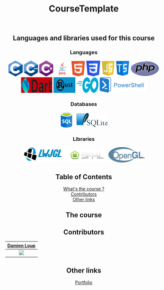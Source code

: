 <div align="center">
    <h1> CourseTemplate </h1>          <br />
</div>
<div align="center">
    <h2> Languages and libraries used for this course </h2>
    <h3> Languages </h3>
    <img height="50" src="https://github.com/dam277/dam277/raw/master/src/images/C.png" />
    <img height="50" src="https://github.com/dam277/dam277/raw/master/src/images/Cpp.png" />
    <img height="50" src="https://github.com/dam277/dam277/raw/master/src/images/Csharp.png" />
    <img height="50" src="https://github.com/dam277/dam277/raw/master/src/images/Java.png" />
    <img height="50" src="https://github.com/dam277/dam277/raw/master/src/images/Html.png" />
    <img height="50" src="https://github.com/dam277/dam277/raw/master/src/images/Css.png" />
    <img height="50" src="https://github.com/dam277/dam277/raw/master/src/images/Javascript.png" />
    <img height="50" src="https://github.com/dam277/dam277/raw/master/src/images/Typescript.png" />
    <img height="50" src="https://github.com/dam277/dam277/raw/master/src/images/Php.png" />
    <img height="50" width="100px" src="https://github.com/dam277/dam277/raw/master/src/images/Dart.png" />
    <img height="50" width="70px" src="https://github.com/dam277/dam277/raw/master/src/images/Rust.png" />
    <img height="50" width="70px" src="https://github.com/dam277/dam277/raw/master/src/images/Go.png" />
    <img height="50" src="https://github.com/dam277/dam277/raw/master/src/images/Powershell.png" />
                                                                                     <br />
    <h3> Databases </h3>
    <img height="50" src="https://github.com/dam277/dam277/raw/master/src/images/Sql.png" />
    <img height="50" src="https://github.com/dam277/dam277/raw/master/src/images/Sqlite.png" />
                                                                                     <br />
    <h3> Libraries </h3>
    <img height="50" src="https://github.com/dam277/dam277/raw/master/src/images/Lwjgl.png" />
    <img height="50" src="https://github.com/dam277/dam277/raw/master/src/images/Sfml.png" />
    <img height="50" src="https://github.com/dam277/dam277/raw/master/src/images/OpenGl.png" />
                                                                                     <br />
</div>
<div align="center">
   <h2 align="center">Table of Contents</h2>
  
   [What's the course ?](#the-course)                                                <br />
   [Contributors](#contributors)                                                     <br />
   [Other links](#other-links)
</div>

<div align="center">

   ## The course

   ## Contributors
   | <b> <a href="https://github.com/dam277">Damien Loup</a> </b>       |
   |:------------------------------------------------------------------:|
   | <img height="200px" src="https://avatars.githubusercontent.com/u/60733960?v=4" /> |
   
   ## Other links
   <a href="https://dam277.github.io/P_Portfolio/">Portfolio</a>                     <br />
</div>
